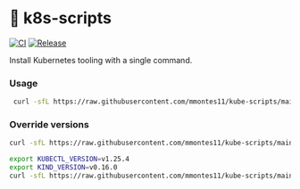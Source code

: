 # 📜 k8s-scripts
[![CI](https://github.com/mmontes11/kube-scripts/actions/workflows/ci.yml/badge.svg)](https://github.com/mmontes11/kube-scripts/actions/workflows/ci.yml)
[![Release](https://github.com/mmontes11/kube-scripts/actions/workflows/release.yml/badge.svg)](https://github.com/mmontes11/kube-scripts/actions/workflows/release.yml)

Install Kubernetes tooling with a single command.

### Usage

```bash
 curl -sfL https://raw.githubusercontent.com/mmontes11/kube-scripts/main/kubernetes.sh | sudo bash -s -
``` 

### Override versions

```bash
curl -sfL https://raw.githubusercontent.com/mmontes11/kube-scripts/main/kubernetes.sh | sudo KUBECTL_VERSION=v1.25.4 bash -s -
``` 
```bash
export KUBECTL_VERSION=v1.25.4
export KIND_VERSION=v0.16.0
curl -sfL https://raw.githubusercontent.com/mmontes11/kube-scripts/main/kubernetes.sh | sudo --preserve-env bash -s -
``` 
